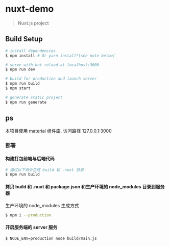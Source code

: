 # nuxt-demo

> Nuxt.js project

## Build Setup

``` bash
# install dependencies
$ npm install # Or yarn install*[see note below]

# serve with hot reload at localhost:3000
$ npm run dev

# build for production and launch server
$ npm run build
$ npm start

# generate static project
$ npm run generate
```

## ps

本项目使用 material 组件库, 访问路径 127.0.0.1:3000

### 部署

#### 构建打包前端与后端代码

```bash
# 通过以下命令生成 build 和 .nuxt 目录
$ npm run build
```

#### 拷贝 build 和 .nuxt 和 package.json 和生产环境的 node_modules 目录到服务器

生产环境的 node_modules 生成方式

```bash
$ npm i --production
```

#### 开启服务端的 server 服务

```bash
$ NODE_ENV=production node build/main.js
```

